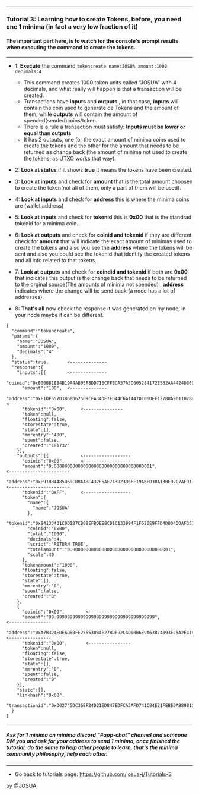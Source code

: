 ------------------------------------------------------------
### **Tutorial 3**: Learning how to create Tokens, before, **you need one 1 minima** (in fact a very low fraction of it)
#### The important part here, is to watch for the console's prompt results when executing the command to create the tokens.
------------------------------------------------------------
- 1: **Execute** the command ` tokencreate name:JOSUA amount:1000 decimals:4 `
  - This command creates 1000 token units called "JOSUA" with 4 decimals, and what really will happen is that a transaction will be created.
  - Transactions have **inputs** and **outputs** , in that case, **inputs** will contain the coin used to generate de Tokens and the amount of them, while **outputs** will contain the amount of spended(sended)coins/token.
  - There is a rule a transaction must satisfy: **Inputs must be lower or equal than outputs**
  - It has 2 outputs, one for the exact amount of minima coins used to create the tokens and the other for the amount that needs to be returned as change back (the amount of minima not used to create the tokens, as UTXO works that way).

- 2: **Look at status** if it shows **true** it means the tokens have been created.
- 3: **Look at inputs** and check for **amount** that is the total amount choosen to create the token(not all of them, only a part of them will be used).
- 4: **Look at inputs** and check for **address** this is where the minima coins are (wallet address)
- 5: **Look at inputs** and check for **tokenid** this is **0x00** that is the standrad tokenid for a minima coin.
- 6: **Look at outputs** and check for **coinid and tokenid** if they are different check for **amount** that will indicate the exact amount of minimas used to create the tokens and also you see the **address** where the tokens will be sent and also you could see the tokenid that identify the created tokens and all info related to that tokens.
- 7: **Look at outputs** and check for **coindid and tokenid** if both are **0x00** that indicates this output is the change back that needs to be returned to the orginal source(The amounts of minima not spended) , **address** indicates where the change will be send back (a node has a lot of addresses).
- 8: **That's all** now check the response it was generated on my node, in your node maybe it can be different.

```
{
  "command":"tokencreate",
  "params":{
    "name":"JOSUA",
    "amount":"1000",
    "decimals":"4"
  },
  "status":true,       <--------------
  "response":{
    "inputs":[{        <--------------
      "coinid":"0x800B818B4B19A4AB05F8DD716CFFBCA37A3D605284172E562AA4424D869A17E9",
      "amount":"100",  <--------------
      "address":"0xF1DF557D3B68D62509CFA34DE7ED44C6A14470106DEF1278BA901102BEB67B66",          <-------------
      "tokenid":"0x00",     <---------------
      "token":null,
      "floating":false,
      "storestate":true,
      "state":[],
      "mmrentry":"490",
      "spent":false,
      "created":"181732"
    }],
    "outputs":[{            <------------------
      "coinid":"0x00",      <------------------
      "amount":"0.0000000000000000000000000000000000001",                                    <-----------------------
      "address":"0xE91BB4485D69CBBAABC432E5AF713923D6FF19A6FD30A13BED2C7AF91D30E5D7",        <-----------------------
      "tokenid":"0xFF",     <------------------
      "token":{
        "name":{
          "name":"JOSUA"
        },
        "tokenid":"0xB4133431C0D1B7CB08EFBDEE8CD1C133994F1F620E9FFD4D0D4DDAF357CBEFC0",
        "coinid":"0x00",
        "total":"1000",
        "decimals":4,
        "script":"RETURN TRUE",
        "totalamount":"0.0000000000000000000000000000000000001",
        "scale":40
      },
      "tokenamount":"1000",
      "floating":false,
      "storestate":true,
      "state":[],
      "mmrentry":"0",
      "spent":false,
      "created":"0"
    },
    {
      "coinid":"0x00",        <----------------
      "amount":"99.9999999999999999999999999999999999999",                                          <----------------
      "address":"0xA7B324EDE6DB0FE255530B4E27BDE92C4D0BB6E9A63874093EC5A2E4182E919E",               <----------------
      "tokenid":"0x00",       <----------------
      "token":null,
      "floating":false,
      "storestate":true,
      "state":[],
      "mmrentry":"0",
      "spent":false,
      "created":"0"
    }],
    "state":[],
    "linkhash":"0x00",
    "transactionid":"0xD02745DC36EF24D21ED847EDFCA3AFD741C84E21FEBE0A88981C8583D98E058E"
  }
}

```
------------------------------------------------------------
##### Ask for 1 minima on minima discord "#app-chat" channel and someone DM you and ask for your address to send 1 minima, once finished the tutorial, do the same to help other people to learn, that's the minima community philosophy, help each other.
------------------------------------------------------------

- Go back to tutorials page: <https://github.com/josua-j/Tutorials-3>

by @JOSUA
